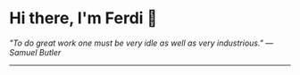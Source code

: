 <h1>Hi there, I'm Ferdi 👋</h1>

<p><em>
  "To do great work one must be very idle as well as very industrious." — Samuel Butler
</em></p>

---
